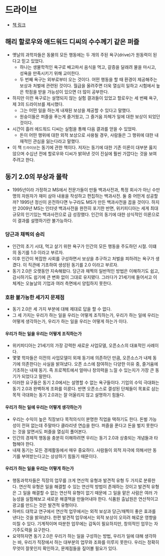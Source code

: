 # 드라이브

- [책 링크](https://product.kyobobook.co.kr/detail/S000000600299)

## 해리 할로우와 애드워드 디씨의 수수께기 같은 퍼즐

- 옛날의 과학자들은 동물의 모든 행동에는 두 개의 주된 욕구(drive)가 원동력이 된다고 믿고 있었다.
  - 하나는 생물학적인 욕구로 배고파서 음식을 먹고, 갈증을 달래려 물을 마시고, 성욕을 만족시키기 위해 교미한다.
  - 두 번째 욕구는 외부로부터 오는 것이다. 어떤 행동을 할 때 환경이 제공해주는 보상과 처벌에 관련된 것이다. 월급을 올려주면 더욱 열심히 일하고 시험에서 높은 학점을 받을 가능성이 있으면 더 많이 공부한다.
- 하지만 이런 욕구로는 설명되지 않는 실험 결과들이 있었고 할로우는 세 번째 욕구, 제 3의 드라이브를 제시했다.
  - 그는 어떤 일을 하는게 내재된 보상을 제공할 수 있다고 말했다.
  - 원숭이들은 퍼즐을 푸는게 즐거웠고, 그 즐거움 자체가 일에 대한 보상이 되었던 것이다.
- 시간이 흘러 에드워드 디씨는 실험을 통해 다음 결과를 얻을 수 있었따.
  - 돈이 어떤 행위에 대한 외적 보상으로 사용될 경우, 사람들은 그 행위에 대한 내재적인 관심을 잃는다라고 말했다.
- 이 책 `드라이브`는 동기에 관한 책이다. 저자는 동기에 대한 기존 이론이 대부분 옳지 않으며 수십년 전에 할로우와 디씨가 밝혀낸 것이 진실에 훨씬 가깝다는 것을 보여주려고 한다.

## 동기 2.0의 부상과 몰락

- 1995년이라 가정하고 MS에서 전문가들이 만들 백과사전과, 특정 회사가 아닌 수만 명의 자원자가 재미 삼아 내용을 작성하고 편집하는 백과사전. 둘 중 어떤게 성공할까? 1995년 정신이 온전하다면 누구라도 MS가 만든 백과사전을 꼽을 것이다. 하지만 2009년 MS는 인터넷 백과사전을 완전히 포기한 반면, 위키피디아는 세게 최대 규모의 인기있는 백과사전으로 급 성장했다. 인간의 동기에 대한 상식적인 이론으로 이 결과를 설명하기란 불가능하다.

### 당근과 채찍의 승리

- 인간의 초기 시대, 먹고 살기 위한 욕구가 인간의 모든 행동을 주도하던 시절. 이떄의 동기를 1.0 이라고 부르자.
- 이후 인간이 복잡한 사회를 구성하면서 보상을 추구하고 처벌을 피하려는 욕구가 생겼다. 이 직관에 기초하여 생성된 동기를 2.0 이라고 부르자.
- 동기 2.0은 오랫동안 지속해왔다. 당근과 채찍의 일반적인 방법은 이해하기도 쉽고, 감시하기도 쉽기에 큰 변화 없이 그대로 유지됐다. 그러다가 21세기에 들어서고 이 체계는 오늘날의 기업과 여러 측면에서 양립하지 못한다.

### 호환 불가능한 세가지 문제점

- 동기 2.0은 세 가지 부분에 대해 제대로 답을 할 수 없다.
- 그 세 가지는 우리가 하는 일을 우리는 어떻게 조직하는가, 우리가 하는 일에 우리는 어떻게 생각하는가, 우리가 하는 일을 우리는 어떻게 하는가 이다.

#### 우리가 하는 일을 우리는 어떻게 조직하는가

- 위키피디아는 21세기의 가장 강력한 새로운 사업모델, 오픈소스의 대표적인 사례이다.
- 몇몇 학자들은 이전의 사업모델이 외재 동기에 의존하던 만큼, 오픈소스가 내제 동기에 의존한다는 사실을 밝혀냈다. 오픈 소스에 참여하는 다양한 이유 중, 즐거움에 기초하는 내재 동기. 즉 프로젝트에서 얼마나 창의력을 느낄 수 있는지가 가장 큰 동기가 되었다고 말한다.
- 이러한 요구들은 동기 2.0에서는 설명할 수 없는 욕구들이다. 기업의 수익 극대화는 동기 2.0과 완벽하게 조화를 이룬다. 반면 오픈소스로 결성된 단체들이 목표로 삼는 목적 극대화는 동기 2.0과는 잘 어울리지 않고 설명하기 힘들다.

#### 우리가 하는 일에 우리는 어떻게 생각하는가

- 우리는 수익이 높은 직장보다 목적의식이 분명한 직업을 택하기도 한다. 돈벌 가능성이 전혀 없는데 주말마다 클라리넷 연습을 한다. 퍼즐을 푼다고 돈을 벌지 못한다는 것을 알면서도 퍼즐을 열심히 풀어본다.
- 인간의 경제적 행동을 충분히 이해하려면 우리는 동기 2.0과 상충되는 개념들과 타협해야 한다.
- 내재 동기는 모든 경제활동에서 매우 중요하다. 사람들이 외적 자극에 의해서만 동기를 부여받는다고는 상상하기 힘들기 때문이다.

#### 우리가 하는 일을 우리는 어떻게 하는가

- 행동과학자들은 직장의 업무를 크게 연산적 유형과 발견적 유형 두 가지로 분류한다. 연산적 유형은 일을 해결할 수 있는 연산적 방법이 존재하는 것이고 발견적 유형은 그 일을 해결할 수 없는 연산적 유형이 없기 때문에 그 일을 맡은 사람은 여러 가능성을 실험해보고 새로운 해결책을 만들어내야 한다. 식품원 출납원은 연산적이고 광고를 만드는 것은 발견적 유형이다.
- 하버드 대학교 연구에서 연산적 업무에서는 외적 보상과 당근/채찍이 좋은 효과를 낸다는 것을 밝혀냈다. 한편 발견적 업무에서는 외적 보상이 오히려 해로운 영향을 미칠 수 있다. 기계적이며 따분한 업무에는 감독이 필요하지만, 창의적인 업무는 자기주도력을 요구한다.
- 요약하자면 동기 2.0은 우리가 하는 일을 구성하는 방법, 우리가 일에 대해 생각하는 바, 우리가 직장에서 하는 대부분의 업무와 조화를 이루지 못한다. 우리는 정확히 무엇이 잘못인지 확인하고, 문제점들을 짚어볼 필요가 있다.
